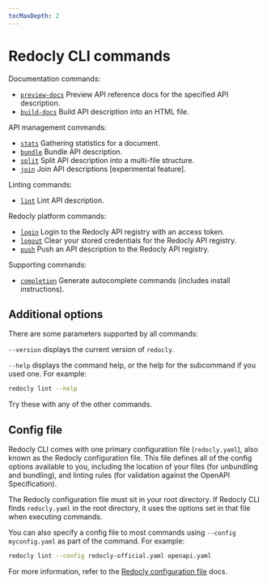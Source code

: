```yaml
---
tocMaxDepth: 2
---
```


# Redocly CLI commands

Documentation commands:

- [`preview-docs`](preview-docs.md) Preview API reference docs for the specified API description.
- [`build-docs`](build-docs.md) Build API description into an HTML file.

API management commands:

- [`stats`](stats.md) Gathering statistics for a document.
- [`bundle`](bundle.md) Bundle API description.
- [`split`](split.md) Split API description into a multi-file structure.
- [`join`](join.md) Join API descriptions [experimental feature].

Linting commands:

- [`lint`](lint.md) Lint API description.

Redocly platform commands:

- [`login`](login.md) Login to the Redocly API registry with an access token.
- [`logout`](logout.md) Clear your stored credentials for the Redocly API registry.
- [`push`](push.md) Push an API description to the Redocly API registry.

Supporting commands:

- [`completion`](completion.md) Generate autocomplete commands (includes install instructions).

## Additional options

There are some parameters supported by all commands:

`--version` displays the current version of `redocly`.

`--help` displays the command help, or the help for the subcommand if you used one. For example:

```bash
redocly lint --help
```

Try these with any of the other commands.

## Config file

Redocly CLI comes with one primary configuration file (`redocly.yaml`), also known as the Redocly configuration file.
This file defines all of the config options available to you, including the location of your files (for unbundling and bundling), and linting rules (for validation against the OpenAPI Specification).

The Redocly configuration file must sit in your root directory.
If Redocly CLI finds `redocly.yaml` in the root directory, it uses the options set in that file when executing commands.

You can also specify a config file to most commands using `--config myconfig.yaml` as part of the command. For example:

```bash
redocly lint --config redocly-official.yaml openapi.yaml
```

For more information, refer to the [Redocly configuration file](../configuration/index.mdx) docs.
